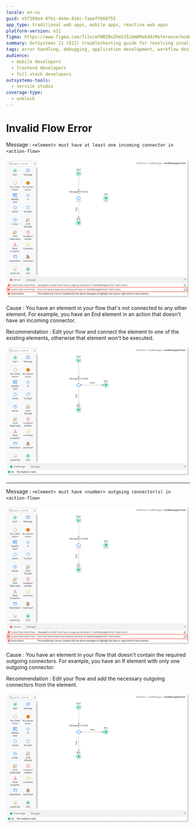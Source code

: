 ```yaml
---
locale: en-us
guid: e5f289e4-8fb1-444e-816c-faaeff668755
app_type: traditional web apps, mobile apps, reactive web apps
platform-version: o11
figma: https://www.figma.com/file/eFWRZ0nZhm5J5ibmKMak49/Reference?node-id=609:446
summary: OutSystems 11 (O11) troubleshooting guide for resolving invalid flow errors by ensuring proper connector configurations in action flows.
tags: error handling, debugging, application development, workflow design, connector configuration
audience:
  - mobile developers
  - frontend developers
  - full stack developers
outsystems-tools:
  - service studio
coverage-type:
  - unblock
---
```


# Invalid Flow Error

Message
:   `<element> must have at least one incoming connector in <action-flow>`

![Screenshot illustrating an invalid flow error with a missing incoming connector in an action flow](images/invalid-flow-error-1-ss.png "Invalid Flow Error Example 1")  

Cause
:   You have an element in your flow that's not connected to any other element. For example, you have an End element in an action that doesn't have an incoming connector.

Recommendation
:       Edit your flow and connect the element to one of the existing elements, otherwise that element won't be executed.

![Screenshot showing how to correct an invalid flow error by connecting elements in the action flow](images/invalid-flow-error-3-ss.png "Invalid Flow Error Recommendation")

---

Message
:   `<element> must have <number> outgoing connector(s) in <action-flow>`

![Screenshot demonstrating an invalid flow error due to insufficient outgoing connectors in an action flow](images/invalid-flow-error-2-ss.png "Invalid Flow Error Example 2")

Cause
:   You have an element in your flow that doesn't contain the required outgoing connectors. For example, you have an If element with only one outgoing connector.

Recommendation
:        Edit your flow and add the necessary outgoing connectors from the element.

![Screenshot showing how to correct an invalid flow error by connecting elements in the action flow](images/invalid-flow-error-3-ss.png "Invalid Flow Error Recommendation")
